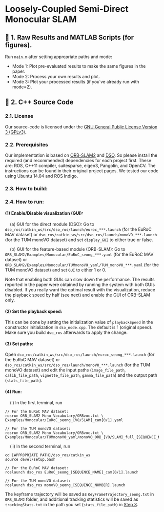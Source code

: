 #  **Loosely-Coupled Semi-Direct Monocular SLAM**

## :large_blue_diamond: 1. Raw Results and MATLAB Scripts (for figures).
Run `main.m` after setting appropriate paths and mode:
- Mode 1: Plot pre-evaluated results to make the same figures in the paper.
- Mode 2: Process your own results and plot.
- Mode 3: Plot your processed results (if you've already run with mode=2).

## :large_blue_diamond: 2. C++ Source Code
### 2.1. License
Our source-code is licensed under the [GNU General Public License Version 3 (GPLv3)](https://github.com/sunghoon031/LSV-SLAM/blob/master/LICENSE).

### 2.2. Prerequisites
Our implementation is based on [ORB-SLAM2](https://github.com/raulmur/ORB_SLAM2) and [DSO](https://github.com/JakobEngel/dso).
So please install the required (and recommended) dependencies for each project first.
These are: ROS, C++11 compiler, suitesparse, eigen3, Pangolin, and OpenCV. 
The instructions can be found in their original project pages.
We tested our code using Ubuntu 14.04 and ROS Indigo.

### 2.3. How to build:


### 2.4. How to run: 

#### (1) Enable/Disable visualization (GUI):
&nbsp;&nbsp;&nbsp;&nbsp;(a) GUI for the direct module (DSO): Go to `dso_ros/catkin_ws/src/dso_ros/launch/euroc_***.launch` (for the EuRoC MAV dataset) or `dso_ros/catkin_ws/src/dso_ros/launch/monoVO_***.launch` (for the TUM monoVO dataset) and set `display_GUI` to either true or false.

&nbsp;&nbsp;&nbsp;&nbsp;(b) GUI for the feature-based module (ORB-SLAM): Go to `ORB_SLAM2/Examples/Monocular/EuRoC_seong_***.yaml` (for the EuRoC MAV dataset) or `ORB_SLAM2/Examples/Monocular/TUMmonoVO_yaml/TUM_monoVO_***.yaml` (for the TUM monoVO dataset) and set `GUI` to either 1 or 0.

Note that enabling both GUIs can slow down the performance. The results reported in the paper were obtained by running the system with both GUIs disabled. If you really want the optimal result with the visualization, reduce the playback speed by half (see next) and enable the GUI of ORB-SLAM only. 

#### (2) Set the playback speed:
This can be done by setting the initialization value of `playbackSpeed` in the constructor initialization in `dso_node.cpp`. The default is 1 (original speed). Make sure you build `dso_ros` afterwards to apply the change.

#### (3) Set paths:
Open `dso_ros/catkin_ws/src/dso_ros/launch/euroc_seong_***.launch` (for the EuRoC MAV dataset) or `dso_ros/catkin_ws/src/dso_ros/launch/monoVO_***.launch` (for the TUM monoVO dataset) and edit the input paths (`image_file_path`, `calib_file_path`, `vignette_file_path`, `gamma_file_path`) and the output path (`stats_file_path`).

#### (4) Run:
&nbsp;&nbsp;&nbsp;&nbsp;(i) In the first terminal, run
````
// For the EuRoC MAV dataset:
rosrun ORB_SLAM2 Mono Vocabulary/ORBvoc.txt \
Examples/Monocular/EuRoC_seong_[VO/SLAM]_cam[0/1].yaml 

// For the TUM monoVO dataset:
rosrun ORB_SLAM2 Mono Vocabulary/ORBvoc.txt \
Examples/Monocular/TUMmonoVO_yaml/monoVO_ORB_[VO/SLAM]_full_[SEQUENCE_NUMBER].yaml 
````
&nbsp;&nbsp;&nbsp;&nbsp;(ii) In the second terminal, run
````
cd [APPROPRIATE_PATH]/dso_ros/catkin_ws
source devel/setup.bash

// For the EuRoC MAV dataset:
roslaunch dso_ros EuRoC_seong_[SEQUENCE_NAME]_cam[0/1].launch

// For the TUM monoVO dataset:
roslaunch dso_ros monoVO_seong_[SEQUENCE_NUMBER].launch
````
The keyframe trajectory will be saved as `KeyFrameTrajectory_seong.txt` in `ORB_SLAM2` folder, and additional tracking statistics will be saved as `trackingStats.txt` in the path you set (`stats_file_path`) in [Step 3](https://github.com/sunghoon031/LSV-SLAM/blob/master/README.md#3-set-paths).

